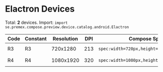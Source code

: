 # Elactron Devices

Total: **2** devices. Import: `import se.premex.compose.preview.device.catalog.android.Elactron`

| Code | Constant | Resolution | DPI | Compose Spec | Preview Usage |
|------|----------|------------|-----|-------------|---------------|
| R3 | R3 | 720x1280 | 213 | `spec:width=720px,height=1280px,dpi=213` | `@Preview(device = Elactron.R3)` |
| R4 | R4 | 1080x1920 | 320 | `spec:width=1080px,height=1920px,dpi=320` | `@Preview(device = Elactron.R4)` |

<!-- Generated automatically. Do not edit manually. -->
